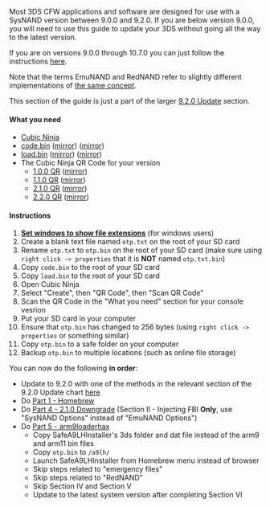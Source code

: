 Most 3DS CFW applications and software are designed for use with a SysNAND version between 9.0.0 and 9.2.0. If you are below version 9.0.0, you will need to use this guide to update your 3DS without going all the way to the latest version.    

If you are on versions 9.0.0 through 10.7.0 you can just follow the instructions [here](https://github.com/Plailect/Guide/wiki/Get-Started).

Note that the terms EmuNAND and RedNAND refer to slightly different implementations of [the same concept](http://3dbrew.org/wiki/NAND_Redirection).

This section of the guide is just a part of the larger [9.2.0 Update](https://github.com/Plailect/Guide/wiki/9.2.0-Update) section.

#### What you need

* [Cubic Ninja](http://www.amazon.com//dp/B004SG211I)
* <a href="https://plailect.github.io/Guide/code.torrent" target="_blank">code.bin</a> ([mirror](https://mega.nz/#!90ExEJBa!_w5KYJIEM4NX0C5YwjCNSkt0nR2Bj-wc9C58fB3dFu0)) ([mirror](https://drive.google.com/open?id=0BzPfvjeuhqoDdjBMRGV5TW85aVk))
* <a href="https://plailect.github.io/Guide/load.torrent" target="_blank">load.bin</a> ([mirror](https://mega.nz/#!lss0VQwY!eDBMwrbpw3wapA82cNOYCJOAxYQPoHZz0AuW-dMOIqo)) ([mirror](https://drive.google.com/open?id=0BzPfvjeuhqoDeF9NbVZOTjdKRlU))
* The Cubic Ninja QR Code for your version    
  + [1.0.0 QR](https://i.imgur.com/7Q35Tuy.png) (<a href="https://plailect.github.io/Guide/1.0.0_qr.torrent" target="_blank">mirror</a>)    
  + [1.1.0 QR](https://i.imgur.com/vq8D7Mz.png) (<a href="https://plailect.github.io/Guide/1.2.0_qr.torrent" target="_blank">mirror</a>)    
  + [2.1.0 QR](https://i.imgur.com/VP1D8vt.png) (<a href="https://plailect.github.io/Guide/2.1.0_qr.torrent" target="_blank">mirror</a>)    
  + [2.2.0 QR](https://i.imgur.com/hGnRAq8.png) (<a href="https://plailect.github.io/Guide/2.2.0_qr.torrent" target="_blank">mirror</a>)    

#### Instructions

1. [**Set windows to show file extensions**](https://support.microsoft.com/en-us/kb/865219) (for windows users)
2. Create a blank text file named `otp.txt` on the root of your SD card
2. Rename `otp.txt` to `otp.bin` on the root of your SD card (make sure using `right click -> properties` that it is **NOT** named `otp.txt.bin`)
1. Copy `code.bin` to the root of your SD card
2. Copy `load.bin` to the root of your SD card
3. Open Cubic Ninja
4. Select "Create", then "QR Code", then "Scan QR Code"
5. Scan the QR Code in the "What you need" section for your console vesrion
6. Put your SD card in your computer
8. Ensure that `otp.bin` has changed to 256 bytes (using `right click -> properties` or something similar)
6. Copy `otp.bin` to a safe folder on your computer
8. Backup `otp.bin` to multiple locations (such as online file storage)

You can now do the following **in order**:
+ Update to 9.2.0 with one of the methods in the relevant section of the 9.2.0 Update chart [here](https://github.com/Plailect/Guide/wiki/9.2.0-Update)
+ Do [Part 1 - Homebrew](https://github.com/Plailect/Guide/wiki/Part-1-(Homebrew))
+ Do [Part 4 - 2.1.0 Downgrade](https://github.com/Plailect/Guide/wiki/Part-4-(2.1.0-Downgrade)#section-ii---injecting-fbi) (Section II - Injecting FBI **Only**, use "SysNAND Options" instead of "EmuNAND Options")
+ Do [Part 5 - arm9loaderhax](https://github.com/Plailect/Guide/wiki/Part-5-(arm9loaderhax))
    + Copy SafeA9LHInstaller's 3ds folder and dat file instead of the arm9 and arm11 bin files
    + Copy `otp.bin` to `/a9lh/`
    + Launch SafeA9LHInstaller from Homebrew menu instead of browser
    + Skip steps related to "emergency files"
    + Skip steps related to "RedNAND"
    + Skip Section IV and Section V
    + Update to the latest system version after completing Section VI
